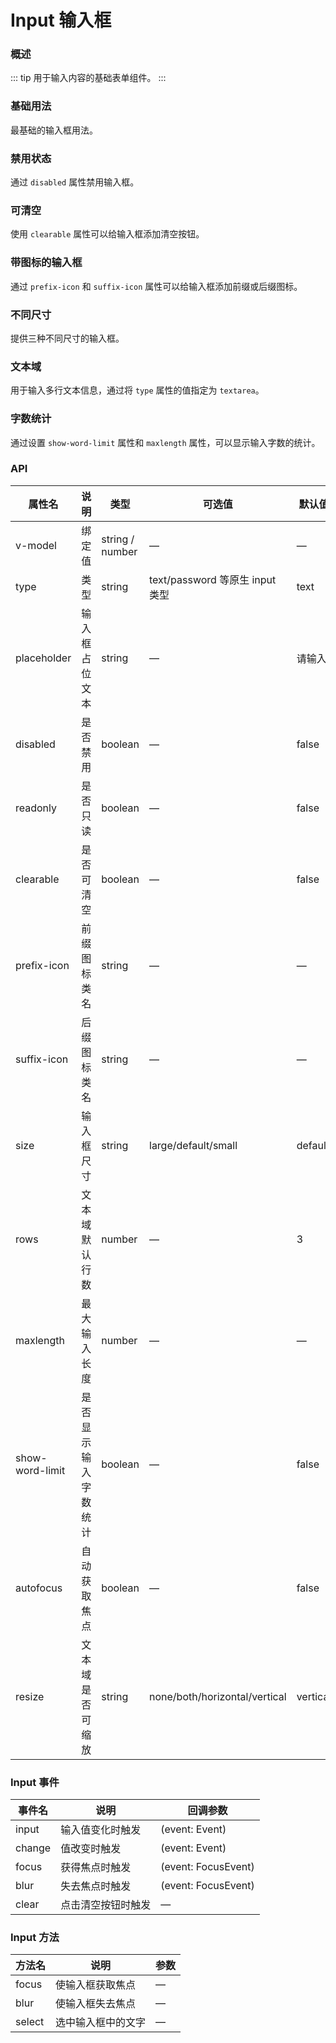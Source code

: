 # Input 输入框

### 概述
::: tip
用于输入内容的基础表单组件。
:::

### 基础用法

最基础的输入框用法。

<demo src="../demos/input/input-01-basic.vue"></demo>

### 禁用状态

通过 `disabled` 属性禁用输入框。

<demo src="../demos/input/input-02-disabled.vue"></demo>

### 可清空

使用 `clearable` 属性可以给输入框添加清空按钮。

<demo src="../demos/input/input-03-clearable.vue"></demo>

### 带图标的输入框

通过 `prefix-icon` 和 `suffix-icon` 属性可以给输入框添加前缀或后缀图标。

<demo src="../demos/input/input-04-icon.vue"></demo>

### 不同尺寸

提供三种不同尺寸的输入框。

<demo src="../demos/input/input-05-size.vue"></demo>

### 文本域

用于输入多行文本信息，通过将 `type` 属性的值指定为 `textarea`。

<demo src="../demos/input/input-06-textarea.vue"></demo>

### 字数统计

通过设置 `show-word-limit` 属性和 `maxlength` 属性，可以显示输入字数的统计。

<demo src="../demos/input/input-07-word-limit.vue"></demo>

### API

| 属性名 | 说明 | 类型 | 可选值 | 默认值 |
|--------|------|------|--------|---------|
| v-model | 绑定值 | string / number | — | — |
| type | 类型 | string | text/password 等原生 input 类型 | text |
| placeholder | 输入框占位文本 | string | — | 请输入 |
| disabled | 是否禁用 | boolean | — | false |
| readonly | 是否只读 | boolean | — | false |
| clearable | 是否可清空 | boolean | — | false |
| prefix-icon | 前缀图标类名 | string | — | — |
| suffix-icon | 后缀图标类名 | string | — | — |
| size | 输入框尺寸 | string | large/default/small | default |
| rows | 文本域默认行数 | number | — | 3 |
| maxlength | 最大输入长度 | number | — | — |
| show-word-limit | 是否显示输入字数统计 | boolean | — | false |
| autofocus | 自动获取焦点 | boolean | — | false |
| resize | 文本域是否可缩放 | string | none/both/horizontal/vertical | vertical |

### Input 事件

| 事件名 | 说明 | 回调参数 |
|--------|------|----------|
| input | 输入值变化时触发 | (event: Event) |
| change | 值改变时触发 | (event: Event) |
| focus | 获得焦点时触发 | (event: FocusEvent) |
| blur | 失去焦点时触发 | (event: FocusEvent) |
| clear | 点击清空按钮时触发 | — |

### Input 方法

| 方法名 | 说明 | 参数 |
|--------|------|------|
| focus | 使输入框获取焦点 | — |
| blur | 使输入框失去焦点 | — |
| select | 选中输入框中的文字 | — | 